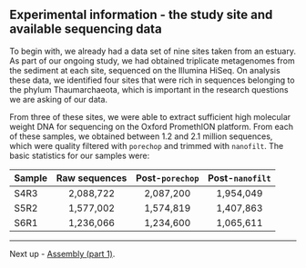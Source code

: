 ## Experimental information - the study site and available sequencing data

To begin with, we already had a data set of nine sites taken from an estuary. As part of our ongoing study, we had obtained triplicate metagenomes from the sediment at each site, sequenced on the Illumina HiSeq. On analysis these data, we identified four sites that were rich in sequences belonging to the phylum Thaumarchaeota, which is important in the research questions we are asking of our data.

From three of these sites, we were able to extract sufficient high molecular weight DNA for sequencing on the Oxford PromethION platform. From each of these samples, we obtained between 1.2 and 2.1 million sequences, which were quality filtered with `porechop` and trimmed with `nanofilt`. The basic statistics for our samples were:

|Sample|Raw sequences|Post-`porechop`|Post-`nanofilt`|
|:---|:---:|:---:|:---:|
|S4R3|2,088,722|2,087,200|1,954,049|
|S5R2|1,577,002|1,574,819|1,407,863|
|S6R1|1,236,066|1,234,600|1,065,611|

----

Next up - [Assembly (part 1)](https://github.com/GenomicsAotearoa/methods-and-musings/blob/master/metagenomic_ont/2_uncorrected_assembly.md).
